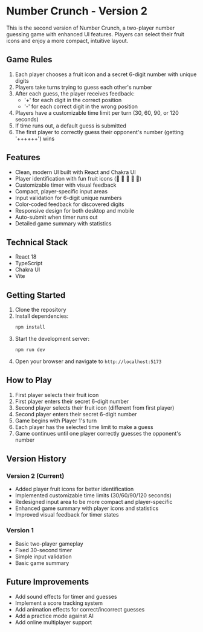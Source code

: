 # Number Crunch - Version 2

This is the second version of Number Crunch, a two-player number guessing game with enhanced UI features. Players can select their fruit icons and enjoy a more compact, intuitive layout.

## Game Rules

1. Each player chooses a fruit icon and a secret 6-digit number with unique digits
2. Players take turns trying to guess each other's number
3. After each guess, the player receives feedback:
   - '+' for each digit in the correct position
   - '-' for each correct digit in the wrong position
4. Players have a customizable time limit per turn (30, 60, 90, or 120 seconds)
5. If time runs out, a default guess is submitted
6. The first player to correctly guess their opponent's number (getting '++++++') wins

## Features

- Clean, modern UI built with React and Chakra UI
- Player identification with fun fruit icons (🍎 🍌 🍇 🍊 🍓)
- Customizable timer with visual feedback
- Compact, player-specific input areas
- Input validation for 6-digit unique numbers
- Color-coded feedback for discovered digits
- Responsive design for both desktop and mobile
- Auto-submit when timer runs out
- Detailed game summary with statistics

## Technical Stack

- React 18
- TypeScript
- Chakra UI
- Vite

## Getting Started

1. Clone the repository
2. Install dependencies:
   ```bash
   npm install
   ```
3. Start the development server:
   ```bash
   npm run dev
   ```
4. Open your browser and navigate to `http://localhost:5173`

## How to Play

1. First player selects their fruit icon
2. First player enters their secret 6-digit number
3. Second player selects their fruit icon (different from first player)
4. Second player enters their secret 6-digit number
5. Game begins with Player 1's turn
6. Each player has the selected time limit to make a guess
7. Game continues until one player correctly guesses the opponent's number

## Version History

### Version 2 (Current)
- Added player fruit icons for better identification
- Implemented customizable time limits (30/60/90/120 seconds)
- Redesigned input area to be more compact and player-specific
- Enhanced game summary with player icons and statistics
- Improved visual feedback for timer states

### Version 1
- Basic two-player gameplay
- Fixed 30-second timer
- Simple input validation
- Basic game summary

## Future Improvements

- Add sound effects for timer and guesses
- Implement a score tracking system
- Add animation effects for correct/incorrect guesses
- Add a practice mode against AI
- Add online multiplayer support 